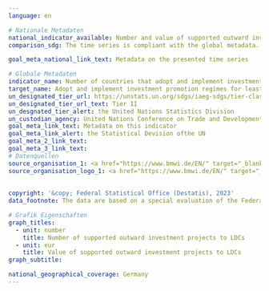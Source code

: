 ```yaml
---
language: en    

# Nationale Metadaten    
national_indicator_available: Number and value of supported outward investment projects to LDCs    
comparison_sdg: The time series is compliant with the global metadata.    

goal_meta_national_link_text: Metadata on the presented time series    

# Globale Metadaten    
indicator_name: Number of countries that adopt and implement investment promotion regimes for developing countries, including the least developed countries    
target_name: Adopt and implement investment promotion regimes for least developed countries    
un_designated_tier_url: https://unstats.un.org/sdgs/iaeg-sdgs/tier-classification/    
un_designated_tier_url_text: Tier II    
un_desgnated_tier_alert: the United Nations Statistics Division    
un_custodian_agency: United Nations Conference on Trade and Development (UNCTAD)    
goal_meta_link_text: Metadata on this indicator    
goal_meta_link_alert: the Statistical Devision ofthe UN    
goal_meta_2_link_text:     
goal_meta_3_link_text:         
# Datenquellen
source_organisation_1: <a href="https://www.bmwi.de/EN/" target="_blank" onclick="return confirm_alert('the Federal Office for Agriculture and Food','En');"> Federal Ministry for Economic Affairs and Climate Action </a>
source_organisation_logo_1: <a href="https://www.bmwi.de/EN/" target="_blank" onclick="return confirm_alert('the Federal Office for Agriculture and Food','En');"><img src="https://g205sdgs.github.io/sdg-indicators/public/OrgImgEn/bmwk.png" alt="Logo bmwk" style="height:60px; width:148px"/></a>
    
    
copyright: '&copy; Federal Statistical Office (Destatis), 2023'    
data_footnote: The data are based on a special evaluation of the Federal Ministry of Economic Affairs and Climate Action and are not publicly available.    

# Grafik Eigenschaften    
graph_titles:
  - unit: number
    title: Number of supported outward investment projects to LDCs
  - unit: eur
    title: Value of supported outward investment projects to LDCs
graph_subtitle:     

national_geographical_coverage: Germany    
---
```


<span></span>